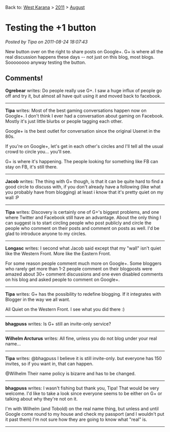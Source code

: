Back to: [West Karana](/posts/westkarana.md) > [2011](/posts/2011/westkarana.md) > [August](./westkarana.md)
# Testing the +1 button

*Posted by Tipa on 2011-08-24 18:07:43*

New button over on the right to share posts on Google+. G+ is where all the real discussion happens these days -- not just on this blog, most blogs. Soooooooo anyway testing the button.
## Comments!

**Ogrebear** writes: Do people really use G+. I saw a huge influx of people go off and try it, but almost all have quit using it and moved back to facebook.

---

**Tipa** writes: Most of the best gaming conversations happen now on Google+. I don't think I ever had a conversation about gaming on Facebook. Mostly it's just little blurbs or people tagging each other.

Google+ is the best outlet for conversation since the original Usenet in the 80s.

If you're on Google+, let's get in each other's circles and I'll tell all the usual crowd to circle you... you'll see.

G+ is where it's happening. The people looking for something like FB can stay on FB, it's still there.

---

**Jacob** writes: The thing with G+ though, is that it can be quite hard to find a good circle to discuss with, if you don't already have a following (like what you probably have from blogging) at least i know that it's pretty quiet on my wall :P

---

**Tipa** writes: Discovery is certainly one of G+'s biggest problems, and one where Twitter and Facebook still have an advantage. About the only thing I can suggest is to start circling people who post publicly and circle the people who comment on their posts and comment on posts as well. I'd be glad to introduce anyone to my circles.

---

**Longasc** writes: I second what Jacob said except that my "wall" isn't quiet like the Western Front. More like the Eastern Front.

For some reason people comment much more on Google+. Some bloggers who rarely get more than 1-2 people comment on their blogposts were amazed about 30+ comment discussions and one even disabled comments on his blog and asked people to comment on Google+.

---

**Tipa** writes: G+ has the possibility to redefine blogging. If it integrates with Blogger in the way we all want.

All Quiet on the Western Front. I see what you did there :)

---

**bhagpuss** writes: Is G+ still an invite-only service?

---

**Wilhelm Arcturus** writes: All fine, unless you do not blog under your real name...

---

**Tipa** writes: @bhagpuss I believe it is still invite-only. but everyone has 150 invites, so if you want in, that can happen.

@Wilhelm Their name policy is bizarre and has to be changed.

---

**bhagpuss** writes: I wasn't fishing but thank you, Tipa! That would be very welcome. I'd like to take a look since everyone seems to be either on G+ or talking about why they're not on it.

I'm with Wilhelm (and Tobold) on the real name thing, but unless and until Google come round to my house and check my passport (and I wouldn't put it past them) I'm not sure how they are going to know what "real" is.

---

